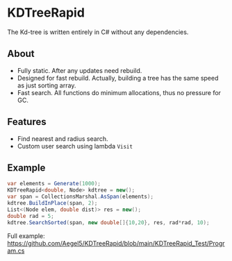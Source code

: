 # KDTreeRapid

The Kd-tree is written entirely in C# without any dependencies.

## About
- Fully static. After any updates need rebuild.
- Designed for fast rebuild. Actually, building a tree has the same speed as just sorting array.
- Fast search. All functions do minimum allocations, thus no pressure for GC.

## Features
- Find nearest and radius search.
- Custom user search using lambda `Visit`

## Example
```csharp
var elements = Generate(1000);
KDTreeRapid<double, Node> kdtree = new();
var span = CollectionsMarshal.AsSpan(elements);
kdtree.BuildInPlace(span, 2);
List<(Node elem, double dist)> res = new();
double rad = 5;
kdtree.SearchSorted(span, new double[]{10,20}, res, rad*rad, 10);
```
Full example: https://github.com/Aegel5/KDTreeRapid/blob/main/KDTreeRapid_Test/Program.cs
